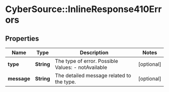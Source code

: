 # CyberSource::InlineResponse410Errors

## Properties
Name | Type | Description | Notes
------------ | ------------- | ------------- | -------------
**type** | **String** | The type of error.  Possible Values:   - notAvailable  | [optional] 
**message** | **String** | The detailed message related to the type. | [optional] 


